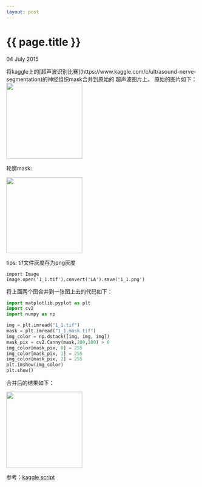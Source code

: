 ```yaml
---
layout: post
---
```


{{ page.title }}
================
<p class="meta">04 July 2015 </p>
将kaggle上的[超声波识别比赛](https://www.kaggle.com/c/ultrasound-nerve-segmentation)的神经组织mask合并到原始的
超声波图片上。
原始的图片如下：

<img src="{{site.url}}/images/1_1.png"  height="200px" width="200px">

轮廓mask:

<img src="{{site.url}}/images/1_1_mask.png"  height="200px" width="200px">

tips: tif文件灰度存为png灰度 

```
import Image
Image.open('1_1.tif').convert('LA').save('1_1.png')
```

将上面两个图合并到一张图上去的代码如下：

```python
import matplotlib.pyplot as plt
import cv2
import numpy as np

img = plt.imread("1_1.tif")
mask = plt.imread("1_1_mask.tif")
img_color = np.dstack([img, img, img])
mask_pix = cv2.Canny(mask,200,100) > 0
img_color[mask_pix, 0] = 255
img_color[mask_pix, 1] = 255
img_color[mask_pix, 2] = 255
plt.imshow(img_color)
plt.show()
```
合并后的结果如下：

<img src="{{site.url}}/images/1_1_mask_combined.png"  height="200px" width="200px">

参考：[kaggle script](https://www.kaggle.com/chefele/ultrasound-nerve-segmentation/plot-images-overlaid-with-mask/comments)




